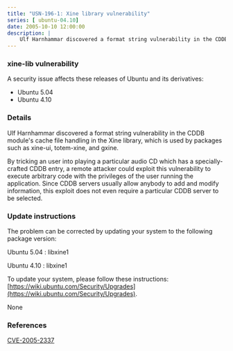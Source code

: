 ```yaml
---
title: "USN-196-1: Xine library vulnerability"
series: [ ubuntu-04.10]
date: 2005-10-10 12:00:00
description: |
    Ulf Harnhammar discovered a format string vulnerability in the CDDB module&#39;s cache file handling in the Xine library, which is used by packages such as xine-ui, totem-xine, and gxine.
--- 
```

 
### xine-lib vulnerability

A security issue affects these releases of Ubuntu and its derivatives:

* Ubuntu 5.04
* Ubuntu 4.10

### Details

Ulf Harnhammar discovered a format string vulnerability in the CDDB module&#39;s cache file handling in the Xine library, which is used by packages such as xine-ui, totem-xine, and gxine.

By tricking an user into playing a particular audio CD which has a specially-crafted CDDB entry, a remote attacker could exploit this vulnerability to execute arbitrary code with the privileges of the user running the application. Since CDDB servers usually allow anybody to add and modify information, this exploit does not even require a particular CDDB server to be selected.

### Update instructions

The problem can be corrected by updating your system to the following package version:

Ubuntu 5.04
 : libxine1 

Ubuntu 4.10
 : libxine1 

To update your system, please follow these instructions: [https://wiki.ubuntu.com/Security/Upgrades](https://wiki.ubuntu.com/Security/Upgrades).

None

### References

 [CVE-2005-2337](http://people.ubuntu.com/~ubuntu-security/cve/CVE-2005-2337)
 
